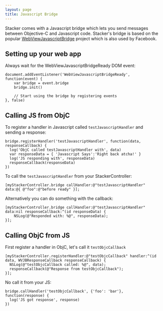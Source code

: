 ```yaml
---
layout: page
title: Javascript Bridge
---
```


Stacker comes with a Javascript bridge which lets you send messages between Objective-C and Javascript code. Stacker's bridge is based on the popular [WebViewJavascriptBridge](https://github.com/marcuswestin/WebViewJavascriptBridge) project which is also used by Facebook.

## Setting up your web app

Always wait for the WebViewJavascriptBridgeReady DOM event:

```
document.addEventListener('WebViewJavascriptBridgeReady', function(event) {
    var bridge = event.bridge
    bridge.init()

    // Start using the bridge by registering events
}, false)

```

## Calling JS from ObjC

To register a handler in Javascript called `testJavascriptHandler` and sending a response:

```
bridge.registerHandler('testJavascriptHandler', function(data, responseCallback) {
  log('ObjC called testJavascriptHandler with', data)
  var responseData = { 'Javascript Says':'Right back atcha!' }
  log('JS responding with', responseData)
  responseCallback(responseData)
})
```

To call the `testJavascriptHandler` from your StackerController:

```
[myStackerController.bridge callHandler:@"testJavascriptHandler" data:@{ @"foo":@"before ready" }];
```

Alternatively you can do something with the callback:

```
[myStackerController.bridge callHandler:@"testJavascriptHandler" data:nil responseCallback:^(id responseData) {
    NSLog(@"Responded with: %@", responseData);
}];
```

## Calling ObjC from JS

First register a handler in ObjC, let's call it `testObjcCallback`

```
[myStackerController.registerHandler:@"testObjcCallback" handler:^(id data, WVJBResponseCallback responseCallback) {
  NSLog(@"testObjcCallback called: %@", data);
  responseCallback(@"Response from testObjcCallback");
}];
```

No call it from your JS:

```
bridge.callHandler('testObjcCallback', {'foo': 'bar'}, function(response) {
  log('JS got response', response)
})
```
